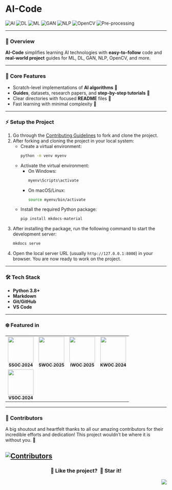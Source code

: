 # AI-Code

![AI](https://img.shields.io/badge/AI-ff5733?style=flat-square) 
![DL](https://img.shields.io/badge/DL-007bff?style=flat-square) 
![ML](https://img.shields.io/badge/ML-ffc300?style=flat-square) 
![GAN](https://img.shields.io/badge/GAN-6a1b9a?style=flat-square) 
![NLP](https://img.shields.io/badge/NLP-28a745?style=flat-square) 
![OpenCV](https://img.shields.io/badge/OpenCV-34495e?style=flat-square) 
![Pre-processing](https://img.shields.io/badge/Pre--processing-e67e22?style=flat-square)

---

### 🌟 **Overview**
**AI-Code** simplifies learning AI technologies with **easy-to-follow** code and **real-world project** guides for ML, DL, GAN, NLP, OpenCV, and more.

---

### 🔑 **Core Features**
- Scratch-level implementations of **AI algorithms** 🧠
- **Guides**, datasets, research papers, and **step-by-step tutorials** 📘
- Clear directories with focused **README** files 📂
- Fast learning with minimal complexity 🚀

---

### ⚡ **Setup the Project**
1. Go through the [Contributing Guidelines](./CONTRIBUTING.md) to fork and clone the project.
2. After forking and cloning the project in your local system:
   - Create a virtual environment:
     ```bash
     python -m venv myenv
     ```
   - Activate the virtual environment:
     - On Windows:
       ```bash
       myenv\Scripts\activate
       ```
     - On macOS/Linux:
       ```bash
       source myenv/bin/activate
       ```
   - Install the required Python package:
     ```bash
     pip install mkdocs-material
     ```
3. After installing the package, run the following command to start the development server:
   ```bash
   mkdocs serve
   ```
4. Open the local server URL (usually `http://127.0.0.1:8000`) in your browser. You are now ready to work on the project.

---

### 🛠️ **Tech Stack**
- **Python 3.8+**
- **Markdown**
- **Git/GitHub**
- **VS Code**

---
### ❄️ Featured in
<table>
<tr>
  <td align="center">
    <a href="https://ssocseason3.devfolio.co/">
      <img src="https://github.com/user-attachments/assets/27134867-4952-4511-be8d-95db42ce6601" width=80px height=80px />
      <br /><sub><b>SSOC 2024</b></sub>
    </a>
  </td>
  
  <td align="center">
    <a href="https://www.socialwinterofcode.com/">
      <img src="https://github.com/user-attachments/assets/a343c7eb-55c0-4f06-a3e3-eb6c67a90f29" width=80px height=80px />
      <br /><sub><b>SWOC 2025</b></sub>
    </a>
  </td>
  
  <td align="center">
    <a href="https://iwoc3.live/">
      <img src="https://github.com/user-attachments/assets/c90cfddc-4bfe-4c53-b214-6fb709b2c41d" width=80px height=80px />
      <br /><sub><b>IWOC 2025</b></sub>
    </a>
  </td>
  
  <td align="center">
    <a href="https://kwoc.kossiitkgp.org/">
      <img src="https://github.com/user-attachments/assets/371aeff1-36df-418c-9848-5bb0fa262f87" width=80px height=80px />
      <br /><sub><b>KWOC 2024</b></sub>
    </a>
  </td>
</tr>
<tr>
  <td align="center">
    <a href="https://vidyayanin.github.io/vsoc/index.html">
      <img src="https://github.com/user-attachments/assets/f5076a23-e77c-492e-8e66-5f1d23a23a31" width=80px height=80px />
      <br /><sub><b>VSOC 2024</b></sub>
    </a>
  </td>
</tr>
</table>

---
### 👥 **Contributors**

   A big shoutout and heartfelt thanks to all our amazing contributors for their incredible efforts and dedication! This project wouldn’t be where it is without you. 💖
   
   <a href="https://github.com/Avdhesh-Varshney/AI-Code/graphs/contributors" target="_blank" rel="noopener noreferrer"> <img src="https://contrib.rocks/image?repo=Avdhesh-Varshney/AI-Code" alt="Contributors" /> </a>
   ---

<div align="center">
  <h3>💙 Like the project? &nbsp;🌟 Star it!</h3>
</div>

<a href="#top"><img src="https://img.shields.io/badge/⬆-Back%20to%20Top-red?style=for-the-badge" align="right"/></a>

